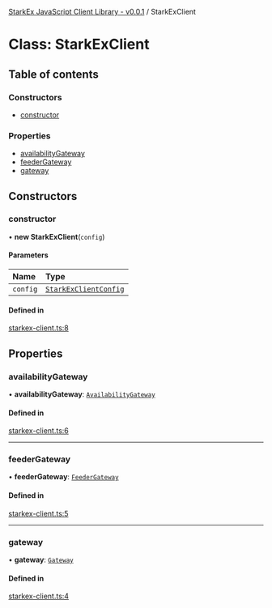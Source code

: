 [StarkEx JavaScript Client Library - v0.0.1](../README.md) / StarkExClient

# Class: StarkExClient

## Table of contents

### Constructors

- [constructor](StarkExClient.md#constructor)

### Properties

- [availabilityGateway](StarkExClient.md#availabilitygateway)
- [feederGateway](StarkExClient.md#feedergateway)
- [gateway](StarkExClient.md#gateway)

## Constructors

### constructor

• **new StarkExClient**(`config`)

#### Parameters

| Name | Type |
| :------ | :------ |
| `config` | [`StarkExClientConfig`](../interfaces/StarkExClientConfig.md) |

#### Defined in

[starkex-client.ts:8](https://github.com/starkware-industries/starkex-clientlib-js/blob/c509284/src/lib/starkex-client.ts#L8)

## Properties

### availabilityGateway

• **availabilityGateway**: [`AvailabilityGateway`](AvailabilityGateway.md)

#### Defined in

[starkex-client.ts:6](https://github.com/starkware-industries/starkex-clientlib-js/blob/c509284/src/lib/starkex-client.ts#L6)

___

### feederGateway

• **feederGateway**: [`FeederGateway`](FeederGateway.md)

#### Defined in

[starkex-client.ts:5](https://github.com/starkware-industries/starkex-clientlib-js/blob/c509284/src/lib/starkex-client.ts#L5)

___

### gateway

• **gateway**: [`Gateway`](Gateway.md)

#### Defined in

[starkex-client.ts:4](https://github.com/starkware-industries/starkex-clientlib-js/blob/c509284/src/lib/starkex-client.ts#L4)
